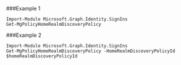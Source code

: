 ###Example 1
```
Import-Module Microsoft.Graph.Identity.SignIns
Get-MgPolicyHomeRealmDiscoveryPolicy
```
###Example 2
```
Import-Module Microsoft.Graph.Identity.SignIns
Get-MgPolicyHomeRealmDiscoveryPolicy -HomeRealmDiscoveryPolicyId $homeRealmDiscoveryPolicyId
```
